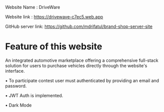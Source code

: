 Website Name : DriveWare

Website link : https://drivewave-c7ec5.web.app

GitHub server link: https://github.com/mdrifatul/brand-shop-server-site

# Feature of this website

An integrated automotive marketplace offering a comprehensive
full-stack solution for users to purchase vehicles directly through the website's interface.

• To participate contest user must authenticated by providing
an email and password.

• JWT Auth is implemented.

• Dark Mode
